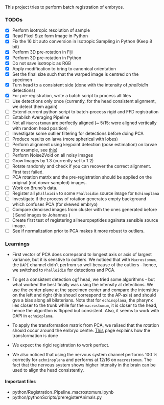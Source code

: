 This project tries to perform batch registration of embryos.


### TODOs

- [x] Perform isotropic resolution of sample
- [x] Read Pixel Size form Image in Python
- [x] Fix the 16 bit auto conversion in Isotropic Sampling in Python (Keep 8 bit)
- [x] Perform 3D pre-rotation in Fiji
- [x] Perform 3D pre-rotation in Python
- [x] Do not save isotropic as RGB
- [x] Apply modification to bring to canonical orientation
- [x] Set the final size such that the warped image is centred on the specimen
- [x] Turn head to a consistent side (done with the intensity of *phalloidin* detections)
- [x] For pre-registration, write a batch script to process all files
- [ ] Use detections only once (currently, for the head consistent alignment, we detect them again)
- [ ] Extend current python script to batch-process rigid and FFD registration
- [ ] Establish Averaging Pipeline
- [ ] Not all `Macrostomum` are perfectly aligned (~ 5/15: were aligned vertically with random head position)
- [ ] Investigate some outlier filtering for detections before doing PCA
- [ ] Produce results on larva (more spherical with lobes)
- [ ] Perform alignment using keypoint detection (pose estimation) on larvae (for example, see [this](https://www.nature.com/articles/s41593-018-0209-y))
- [ ] Perform Noise2Void on all noisy images
- [ ] Grow Images by 1.3 (currently set to 1.2) 
- [ ] Rotate randomly and check if you can recover the correct alignment. First test failed.
- [ ] PCA rotation matrix and the pre-registration should be applied on the original (not down-sampled) images.
- [ ] Work on Bruno's data. 
- [ ] Register all `phalloidin` to some `Phalloidin` source image for `Echinoplana` 
- [ ] Investigate if the process of rotation generates empty background which confuses PCA (for skewed embryo)
- [ ] Compare denoised images from cluster with the ones generated before ( Send images to Johannes )
- [ ] Create first test of registering allneuropeptides againsta sensible source image.
- [ ] See if normalization prior to PCA makes it more robust to outliers.
### Learnings

- First vector of PCA does correpsond to longest axis or axis of largest variance, but it is senstive to outliers. We noticed that with `Macrostomum`, the `DAPI` channel didn't perfrom so well because of the outliers - hence, we switched to `Phalloidin` for detections and PCA.

- To get a consistent detection ogf head, we tried some algorithms - but what worked the best finally was using the intensity at detections. We use the center plane at the specimen center and compare the intensities on the left and right (this shoudl correspond to the AP-axis) and should gve a bias along all bilaterians. Note that for `echinoplana`, the pharynx lies closer to the trunk while for the `macrostomum`, it is closer to the head, hence the algorithm is flipped but consistent. Also, it seems to work with DAPI in `echnioplana`.

- To apply the transformation matrix from PCA, we ralised that the rotation should occur around the embryo centre. [This](https://simpleitk.readthedocs.io/en/v1.2.4/Documentation/docs/source/fundamentalConcepts.html) page explains how the transformation is done 

- We expect the rigid registration to work perfect. 

- We also noticed that using the nervous system channel performs 100 % correctly for `echninoplana` and performs at 12/16 on `macrostomum`. The fact that the nervous system shows higher intensity in the brain can be used to align the head consistently. 

#### Important files

- python/Registration_Pipeline_macrostomum.ipynb
- python/pythonScripts/preregisterAnimals.py

